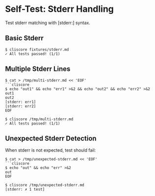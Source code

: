 # Self-Test: Stderr Handling

Test stderr matching with [stderr:] syntax.

## Basic Stderr

```cliscore
$ cliscore fixtures/stderr.md
✓ All tests passed! (1/1)
```

## Multiple Stderr Lines

```cliscore
$ cat > /tmp/multi-stderr.md << 'EOF'
```cliscore
$ echo "out1" && echo "err1" >&2 && echo "out2" && echo "err2" >&2
out1
out2
[stderr: err1]
[stderr: err2]
EOF
```

```cliscore
$ cliscore /tmp/multi-stderr.md
✓ All tests passed! (1/1)
```

## Unexpected Stderr Detection

When stderr is not expected, test should fail:

```cliscore
$ cat > /tmp/unexpected-stderr.md << 'EOF'
```cliscore
$ echo "out" && echo "err" >&2
out
EOF
```

```cliscore
$ cliscore /tmp/unexpected-stderr.md
[stderr: ✗ 1 test]
```
